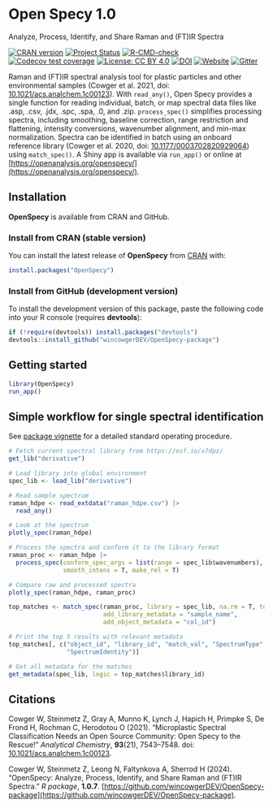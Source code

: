 # Open Specy 1.0

Analyze, Process, Identify, and Share Raman and (FT)IR Spectra

<!-- badges: start -->
[![CRAN version](https://www.r-pkg.org/badges/version/OpenSpecy)](https://CRAN.R-project.org/package=OpenSpecy) 
[![Project Status](https://www.repostatus.org/badges/latest/active.svg)](https://www.repostatus.org/#active)
[![R-CMD-check](https://github.com/wincowgerDEV/OpenSpecy-package/actions/workflows/R-CMD-check.yaml/badge.svg)](https://github.com/wincowgerDEV/OpenSpecy-package/actions/workflows/R-CMD-check.yaml)
[![Codecov test coverage](https://codecov.io/gh/wincowgerDEV/OpenSpecy-package/branch/main/graph/badge.svg)](https://app.codecov.io/gh/wincowgerDEV/OpenSpecy-package?branch=main)
[![License: CC BY 4.0](https://img.shields.io/badge/license-CC%20BY%204.0-lightgrey.svg)](https://creativecommons.org/licenses/by/4.0/)
[![DOI](https://img.shields.io/badge/DOI-10.1021/acs.analchem.1c00123-blue.svg)](https://doi.org/10.1021/acs.analchem.1c00123)
[![Website](https://img.shields.io/badge/web-openspecy.org-white)](https://wincowger.shinyapps.io/OpenSpecy/)
[![Gitter](https://badges.gitter.im/Open-Specy/community.svg)](https://app.gitter.im/#/room/#Open-Specy_community:gitter.im)
<!-- badges: end -->

Raman and (FT)IR spectral analysis tool for plastic particles and other 
environmental samples (Cowger et al. 2021, doi: 
[10.1021/acs.analchem.1c00123](https://doi.org/10.1021/acs.analchem.1c00123)).
With `read_any()`, Open Specy provides a single function for reading individual,
batch, or map spectral data files like .asp, .csv, .jdx, .spc, .spa, .0, and
.zip. `process_spec()` simplifies processing spectra, including smoothing,
baseline correction, range restriction and flattening, intensity conversions,
wavenumber alignment, and min-max normalization. 
Spectra can be identified in batch using an onboard reference library
(Cowger et al. 2020, doi: [10.1177/0003702820929064](https://doi.org/10.1177/0003702820929064))
using `match_spec()`. A Shiny app is available via `run_app()`
or online at [https://openanalysis.org/openspecy/](https://openanalysis.org/openspecy/).

## Installation

**OpenSpecy** is available from CRAN and GitHub.

### Install from CRAN (stable version)

You can install the latest release of **OpenSpecy** from
[CRAN](https://CRAN.R-project.org) with:

```r
install.packages("OpenSpecy")
```

### Install from GitHub (development version)

To install the development version of this package, paste the following code
into your R console (requires **devtools**):

```r
if (!require(devtools)) install.packages("devtools")
devtools::install_github("wincowgerDEV/OpenSpecy-package")
```

## Getting started
```r
library(OpenSpecy)
run_app()
```

## Simple workflow for single spectral identification

See [package vignette](http://wincowger.com/OpenSpecy-package/articles/sop.html)
for a detailed standard operating procedure.

```r
# Fetch current spectral library from https://osf.io/x7dpz/
get_lib("derivative")

# Load library into global environment
spec_lib <- load_lib("derivative")

# Read sample spectrum
raman_hdpe <- read_extdata("raman_hdpe.csv") |> 
  read_any()

# Look at the spectrum
plotly_spec(raman_hdpe)

# Process the spectra and conform it to the library format
raman_proc <- raman_hdpe |>
  process_spec(conform_spec_args = list(range = spec_lib$wavenumbers), 
               smooth_intens = T, make_rel = T)

# Compare raw and processed spectra
plotly_spec(raman_hdpe, raman_proc)

top_matches <- match_spec(raman_proc, library = spec_lib, na.rm = T, top_n = 5,
                          add_library_metadata = "sample_name",
                          add_object_metadata = "col_id")

# Print the top 5 results with relevant metadata
top_matches[, c("object_id", "library_id", "match_val", "SpectrumType",
                "SpectrumIdentity")]

# Get all metadata for the matches
get_metadata(spec_lib, logic = top_matches$library_id)
```

## Citations

Cowger W, Steinmetz Z, Gray A, Munno K, Lynch J, Hapich H, Primpke S,
De Frond H, Rochman C, Herodotou O (2021). “Microplastic Spectral Classification
Needs an Open Source Community: Open Specy to the Rescue!”
*Analytical Chemistry*, **93**(21), 7543–7548. doi:
[10.1021/acs.analchem.1c00123](https://doi.org/10.1021/acs.analchem.1c00123).

Cowger W, Steinmetz Z, Leong N, Faltynkova A, Sherrod H (2024). “OpenSpecy: Analyze,
Process, Identify, and Share Raman and (FT)IR Spectra.” *R package*, **1.0.7**.
[https://github.com/wincowgerDEV/OpenSpecy-package](https://github.com/wincowgerDEV/OpenSpecy-package).
